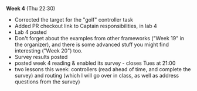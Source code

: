 **Week 4** (Thu 22:30)  
- Corrected the target for the "golf" controller task
- Added PR checkout link to Captain responsibilities, in lab 4
- Lab 4 posted
- Don't forget about the examples from other frameworks ("Week 19" in the organizer),
and there is some advanced stuff you might find interesting ("Week 20") too.
- Survey results posted
- posted week 4 reading & enabled its survey - closes Tues at 21:00
- two lessons this week: controllers (read ahead of time, and complete the survey)
and routing (which I will go over in class, as well as address questions from the survey)
